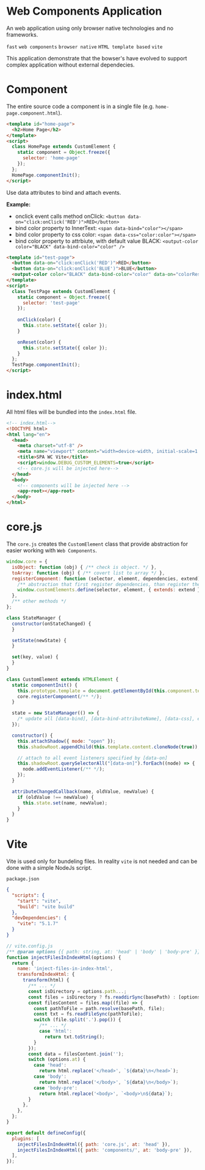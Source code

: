 # Web Components Application

An web application using only browser native technologies and no frameworks.

`fast` `web components` `browser native` `HTML template based` `vite`

This application demonstrate that the bowser's have evolved to support complex application without external dependecies.

# Component

The entire source code a component is in a single file (e.g. `home-page.component.html`).

```html
<template id="home-page">
  <h2>Home Page</h2>
</template>
<script>
  class HomePage extends CustomElement {
    static component = Object.freeze({
      selector: 'home-page'
    });
  };
  HomePage.componentInit();
</script>
```

Use data attributes to bind and attach events.

__Example:__
- onclick event calls method onClick: `<button data-on="click:onClick('RED')">RED</button>`
- bind color property to InnerText: `<span data-bind="color"></span>`
- bind color property to css color: `<span data-css="color:color"></span>`
- bind color property to attrbiute, with default value BLACK: `<output-color color="BLACK" data-bind-color="color" />`

```html
<template id="test-page">
  <button data-on="click:onClick('RED')">RED</button>
  <button data-on="click:onClick('BLUE')">BLUE</button>
  <output-color color="BLACK" data-bind-color="color" data-on="colorReset:onReset($event)"></output-color>
</template>
<script>
  class TestPage extends CustomElement {
    static component = Object.freeze({
      selector: 'test-page'
    });
    
    onClick(color) {
      this.state.setState({ color });
    }

    onReset(color) {
      this.state.setState({ color });
    }
  };
  TestPage.componentInit();
</script>
```

# index.html

All html files will be bundled into the `index.html` file.

```html
<!-- index.html-->
<!DOCTYPE html>
<html lang="en">
  <head>
    <meta charset="utf-8" />
    <meta name="viewport" content="width=device-width, initial-scale=1.0" />
    <title>SPA WC Vite</title>
    <script>window.DEBUG_CUSTOM_ELEMENTS=true</script>
    <!-- core.js will be injected here-->
  </head>
  <body>
    <!-- components will be injected here -->
    <app-root></app-root>
  </body>
</html>
```

# core.js

The `core.js` creates the `CustomElement` class that provide abstraction for easier working with `Web Components`.

```javascript
window.core = {
  isObject: function (obj) { /** check is object. */ },
  toArray: function (obj) { /** covert list to array */ },
  registerComponent: function (selector, element, dependencies, extend) {
    /** abstraction that first register dependencies, than register the component */
    window.customElements.define(selector, element, { extends: extend });
  },
  /** other methods */
};

class StateManager {
  constructor(onStateChanged) {
  }

  setState(newState) {
  }

  set(key, value) {
  }
}

class CustomElement extends HTMLElement {
  static componentInit() {
    this.prototype.template = document.getElementById(this.component.templateId || this.component.selector);
    core.registerComponent(/** */);
  }

  state = new StateManager(() => {
    /* update all [data-bind], [data-bind-attributeName], [data-css], etc. */
  });

  constructor() {
    this.attachShadow({ mode: "open" });
    this.shadowRoot.appendChild(this.template.content.cloneNode(true));

    // attach to all event listeners specified by [data-on]
    this.shadowRoot.querySelectorAll("[data-on]").forEach((node) => {
      node.addEventListener(/** */);
    });
  }

  attributeChangedCallback(name, oldValue, newValue) {
    if (oldValue !== newValue) {
      this.state.set(name, newValue);
    }
  }
}
```

# Vite

Vite is used only for bundeling files. In reality `vite` is not needed and can be done with a simple NodeJs script.

`package.json`
```json
{
  "scripts": {
    "start": "vite",
    "build": "vite build"
  },
  "devDependencies": {
    "vite": "5.1.7"
  }
}
```

```javascript
// vite.config.js
/** @param options {{ path: string, at: 'head' | 'body' | 'body-pre' }} */
function injectFilesInIndexHtml(options) {
  return {
    name: 'inject-files-in-index-html',
    transformIndexHtml: {
      transform(html) {
        /** ... */
        const isDirectory = options.path...;
        const files = isDirectory ? fs.readdirSync(basePath) : [options.path];
        const filesContent = files.map((file) => {
          const pathToFile = path.resolve(basePath, file);
          const txt = fs.readFileSync(pathToFile);
          switch (file.split('.').pop()) {
            /** ... */
            case 'html':
              return txt.toString();
          }
        });
        const data = filesContent.join('');
        switch (options.at) {
          case 'head':
            return html.replace('</head>', `${data}\n</head>`);
          case 'body':
            return html.replace('</body>', `${data}\n</body>`);
          case 'body-pre':
            return html.replace('<body>', `<body>\n${data}`);
        }
      },
    },
  };
}

export default defineConfig({
  plugins: [
    injectFilesInIndexHtml({ path: 'core.js', at: 'head' }),
    injectFilesInIndexHtml({ path: 'components/', at: 'body-pre' }),
  ],
});
```
